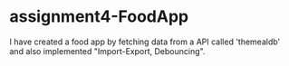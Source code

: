 # assignment4-FoodApp
I have created a food app by fetching data from a API called 'themealdb' and also implemented "Import-Export, Debouncing". 

